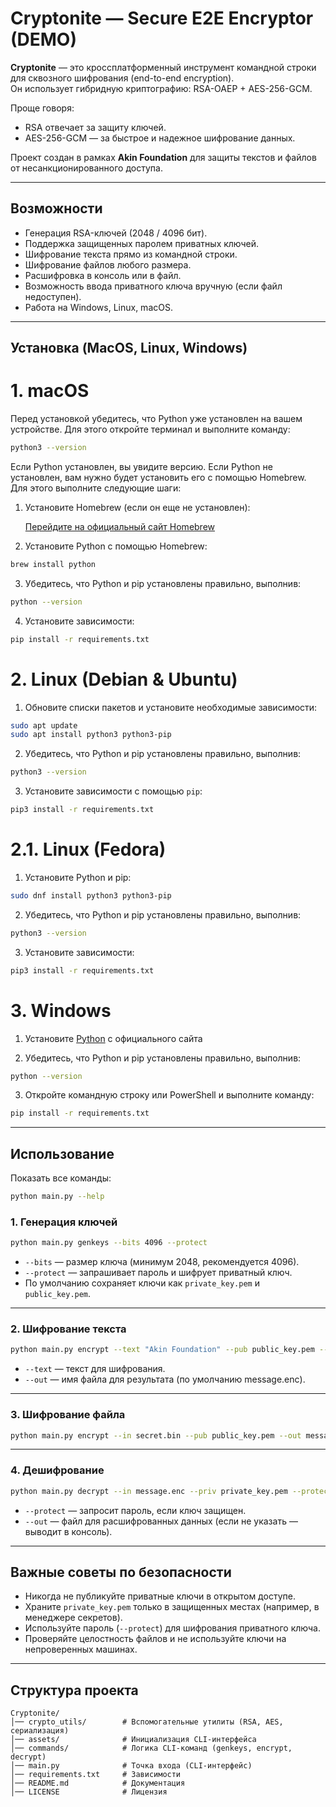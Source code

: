 # Cryptonite — Secure E2E Encryptor (DEMO)

**Cryptonite** — это кроссплатформенный инструмент командной строки для сквозного шифрования (end-to-end encryption).  
Он использует гибридную криптографию: RSA-OAEP + AES-256-GCM.  

Проще говоря:  
- RSA отвечает за защиту ключей.  
- AES-256-GCM — за быстрое и надежное шифрование данных.  

Проект создан в рамках **Akin Foundation** для защиты текстов и файлов от несанкционированного доступа.  

---

## Возможности

- Генерация RSA-ключей (2048 / 4096 бит).  
- Поддержка защищенных паролем приватных ключей.  
- Шифрование текста прямо из командной строки.  
- Шифрование файлов любого размера.  
- Расшифровка в консоль или в файл.  
- Возможность ввода приватного ключа вручную (если файл недоступен).  
- Работа на Windows, Linux, macOS.  

---

## Установка (MacOS, Linux, Windows)

# 1. macOS
   Перед установкой убедитесь, что Python уже установлен на вашем устройстве. Для этого откройте терминал и выполните команду:
   ```bash
   python3 --version
   ```

   Если Python установлен, вы увидите версию. Если Python не установлен, вам нужно будет установить его с помощью Homebrew. Для этого выполните следующие шаги:

   1) Установите Homebrew (если он еще не установлен):

      [Перейдите на официальный сайт Homebrew](https://brew.sh/)

   2) Установите Python с помощью Homebrew:
   ```bash
   brew install python
   ```

   3) Убедитесь, что Python и pip установлены правильно, выполнив:
   ```bash
   python --version
   ```

   4) Установите зависимости:
   ```bash
   pip install -r requirements.txt
   ```

# 2. Linux (Debian & Ubuntu)
   1) Обновите списки пакетов и установите необходимые зависимости:
   ```bash
   sudo apt update
   sudo apt install python3 python3-pip
   ```

   2) Убедитесь, что Python и pip установлены правильно, выполнив:
   ```bash
   python3 --version
   ```

   3) Установите зависимости с помощью `pip`:
   ```bash
   pip3 install -r requirements.txt
   ```

# 2.1. Linux (Fedora)
   1) Установите Python и pip:
   ```bash
   sudo dnf install python3 python3-pip
   ```

   2) Убедитесь, что Python и pip установлены правильно, выполнив:
   ```bash
   python3 --version
   ```
   
   3) Установите зависимости:
   ```bash
   pip3 install -r requirements.txt
   ```

# 3. Windows
   1) Установите [Python](python.org) с официального сайта

   2) Убедитесь, что Python и pip установлены правильно, выполнив:
   ```bash
   python --version
   ```
   
   3) Откройте командную строку или PowerShell и выполните команду:
   ```bash
   pip install -r requirements.txt
   ```

---

## Использование

Показать все команды:
```bash
python main.py --help
```

### 1. Генерация ключей
```bash
python main.py genkeys --bits 4096 --protect
```
- `--bits` — размер ключа (минимум 2048, рекомендуется 4096).  
- `--protect` — запрашивает пароль и шифрует приватный ключ.  
- По умолчанию сохраняет ключи как `private_key.pem` и `public_key.pem`.  

---

### 2. Шифрование текста
```bash
python main.py encrypt --text "Akin Foundation" --pub public_key.pem --out message.enc
```
- `--text` — текст для шифрования.  
- `--out` — имя файла для результата (по умолчанию message.enc).  

---

### 3. Шифрование файла
```bash
python main.py encrypt --in secret.bin --pub public_key.pem --out message.enc
```

---

### 4. Дешифрование
```bash
python main.py decrypt --in message.enc --priv private_key.pem --protect --out decrypted.bin
```
- `--protect` — запросит пароль, если ключ защищен.  
- `--out` — файл для расшифрованных данных (если не указать — выводит в консоль).  

---

## Важные советы по безопасности

- Никогда не публикуйте приватные ключи в открытом доступе.  
- Храните `private_key.pem` только в защищенных местах (например, в менеджере секретов).  
- Используйте пароль (`--protect`) для шифрования приватного ключа.  
- Проверяйте целостность файлов и не используйте ключи на непроверенных машинах.  

---

## Структура проекта

```
Cryptonite/
│── crypto_utils/        # Вспомогательные утилиты (RSA, AES, сериализация)
│── assets/              # Инициализация CLI-интерфейса
│── commands/            # Логика CLI-команд (genkeys, encrypt, decrypt)
│── main.py              # Точка входа (CLI-интерфейс)
│── requirements.txt     # Зависимости
│── README.md            # Документация
│── LICENSE              # Лицензия
```
